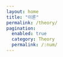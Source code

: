 ```yaml
---
layout: home
title: "이론"
permalink: /theory/
pagination: 
  enabled: true
  category: Theory
  permalink: /:num/
---
```


<!-- ---
title: "이론"
layout: archive
permalink: categories/theory
author_profile: true
sidebar_main: true
---


{% assign posts = site.categories.Theory %}
{% for post in posts %} {% include archive-single.html type=page.entries_layout %} {% endfor %} -->